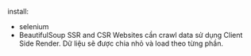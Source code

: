 install:
- selenium
- BeautifulSoup
SSR and CSR
Websites cần crawl data sử dụng Client Side Render. Dữ liệu sẽ được chia nhỏ và load theo từng phần.